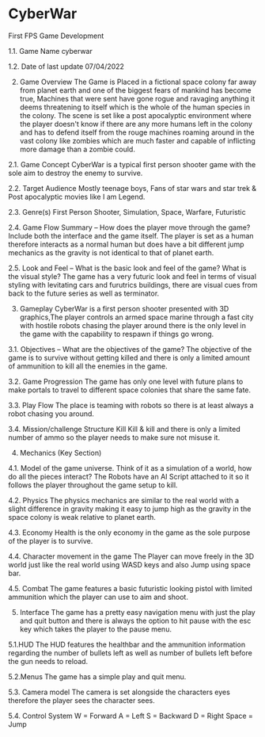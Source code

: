 # CyberWar
First FPS Game Development

1.1. Game Name
cyberwar

1.2. Date of last update
07/04/2022

2. Game Overview
The Game is Placed in a fictional space colony far away from planet earth and one of the biggest fears of mankind has become true, Machines that were sent have gone rogue and ravaging anything it deems threatening to itself which is the whole of the human species in the colony. The scene is set like a post apocalyptic environment where the player doesn't know if there are any more humans left in the colony and has to defend itself from the rouge machines roaming around in the vast colony like zombies which are much faster and capable of inflicting more damage than a zombie could.

2.1. Game Concept
CyberWar is a typical first person shooter game with the sole aim to destroy the enemy to survive.

2.2. Target Audience
Mostly teenage boys, Fans of star wars and star trek & Post apocalyptic movies like I am Legend.

2.3. Genre(s)
First Person Shooter, Simulation, Space, Warfare, Futuristic

2.4. Game Flow Summary – How does the player move through the game? Include both the interface and the game itself. The player is set as a human therefore interacts as a normal human but does have a bit different jump mechanics as the gravity is not identical to that of planet earth.

2.5. Look and Feel – What is the basic look and feel of the game?
What is the visual style?
The game has a very futuric look and feel in terms of visual styling with levitating cars and furutrics buildings, there are visual cues from back to the future series as well as terminator.

3. Gameplay
CyberWar is a first person shooter presented with 3D graphics,The player controls an armed space marine through a fast city with hostile robots chasing the player around there is the only level in the game with the capability to respawn if things go wrong.

3.1. Objectives – What are the objectives of the game?
The objective of the game is to survive without getting killed and there is only a limited amount of ammunition to kill all the enemies in the game.

3.2. Game Progression
The game has only one level with future plans to make portals to travel to different space colonies that share the same fate.

3.3. Play Flow
The place is teaming with robots so there is at least always a robot chasing you around.

3.4. Mission/challenge Structure Kill Kill & kill and there is only a limited number of ammo so the player needs to make sure not
misuse it.

4. Mechanics (Key Section)

4.1. Model of the game universe. Think of it as a simulation of a world, how do all the pieces interact?
The Robots have an AI Script attached to it so it follows the player throughout the game setup to kill.

4.2. Physics
The physics mechanics are similar to the real world with a slight difference in gravity making it easy to jump high as the gravity in the space colony is weak relative to planet earth.

4.3. Economy
Health is the only economy in the game as the sole purpose of the player is to survive.

4.4. Character movement in the game
The Player can move freely in the 3D world just like the real world using WASD keys and also Jump using space bar.

4.5. Combat
The game features a basic futuristic looking pistol with limited ammunition which the player can use to aim and shoot.

5. Interface
The game has a pretty easy navigation menu with just the play and quit button and there is always the option to hit pause with the esc key which takes the player to the pause menu.

5.1.HUD
The HUD features the healthbar and the ammunition information regarding the number of bullets left as well as number of bullets left before the gun needs to reload.

5.2.Menus
The game has a simple play and quit menu.

5.3. Camera model
The camera is set alongside the characters eyes therefore the player sees the character sees.

5.4. Control System
W = Forward
A = Left
S = Backward
D = Right
Space = Jump
